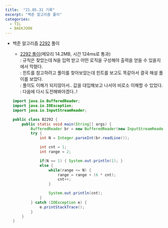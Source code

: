 ```yaml
---
title:  "21.05.31 기록"
excerpt: "백준 알고리즘 풀이"
categories:
  - TIL
  - BAEKJOON
---
```



+ 백준 알고리즘 [2292](https://www.acmicpc.net/problem/2292) 풀이

  + [2292 풀이](https://st-lab.tistory.com/73)(메모리 14.2MB, 시간 124ms로 통과)<br />
    : 규칙은 찾았는데 N을 입력 받고 어떤 로직을 구성해야 출력을 얻을 수 있을지에서 막혔다.<br />
    : 힌트를 참고하려고 풀이를 찾아보았는데 힌트를 보고도 똑같아서 결국 해설 풀이를 보았다.<br />
    : 풀이도 이해가 되지않아서.. 값을 대입해보고 나서야 비로소 이해할 수 있었다.<br />
    : 다음에 다시 도전해봐야겠다..!<br />

  ```java
  import java.io.BufferedReader;
  import java.io.IOException;
  import java.io.InputStreamReader;

  public class B2292 {
      public static void main(String[] args) {
          BufferedReader br = new BufferedReader(new InputStreamReader(System.in));
          try {
              int N = Integer.parseInt(br.readLine());

              int cnt = 1;
              int range = 2;

              if(N == 1) { System.out.println(1); }
              else {
                  while(range <= N) {
                      range = range + (6 * cnt);
                      cnt++;
                  }

                  System.out.println(cnt);
              }
          } catch (IOException e) {
              e.printStackTrace();
          }
      }
  }
  ```

  <br />
